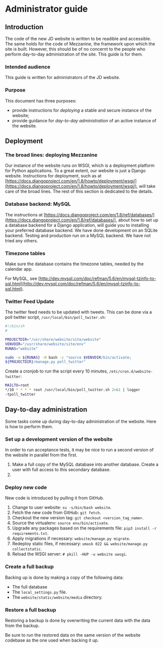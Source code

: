 # Administrator guide

## Introduction

The code of the new JD website is written to be readible and accessible. The same holds for the code of Mezzanine, the framework upon which the site is built. However, this should be of no concernt to the people who perform day-to-day administration of the site. This guide is for them.

### Intended audience

This guide is written for administrators of the JD website.

### Purpose

This document has three purposes:
* provide instructions for *deploying* a stable and secure instance of the website;
* provide guidance for *day-to-day administration* of an active instance of the website.

## Deployment

### The broad lines: deploying Mezzanine

Our instance of the website runs on WSGI, which is a deployment platform for Python applications. To a great extent, our website is just a Django website. Instructions for deployment, such as at [https://docs.djangoproject.com/en/1.8/howto/deployment/wsgi/](https://docs.djangoproject.com/en/1.8/howto/deployment/wsgi/), will take care of the broad lines. The rest of this section is dedicated to the details.

### Database backend: MySQL

The instructions at [https://docs.djangoproject.com/en/1.8/ref/databases/](https://docs.djangoproject.com/en/1.8/ref/databases/), about how to set up a database backend for a Django application, will guide you to installing your preferred database backend. We have done development on an SQLite backend. Testing and production run on a MySQL backend. We have not tried any others.

### Timezone tables

Make sure the database contains the timezone tables, needed by the calendar app.

For MySQL, see [http://dev.mysql.com/doc/refman/5.6/en/mysql-tzinfo-to-sql.html](http://dev.mysql.com/doc/refman/5.6/en/mysql-tzinfo-to-sql.html).

### Twitter Feed Update

The twitter feed needs to be updated with tweets. This can be done via a poll twitter script,
`/usr/local/bin/poll_twiter.sh`:

```bash
#!/bin/sh
#

PROJECTDIR="/usr/share/website/site/website"
VENVDIR="/usr/share/website/site/env"
RUNAS="website"

sudo -u ${RUNAS} -H bash -c "source $VENVDIR/bin/activate; 
${PROJECTDIR}/manage.py poll_twitter"
```

Create a cronjob to run the script every 10 minutes,
`/etc/cron.d/website-twitter`:

```bash
MAILTO=root
*/10 * * * * root /usr/local/bin/poll_twitter.sh 2>&1 | logger 
-tpoll_twitter
```

## Day-to-day administration

Some tasks come up during day-to-day administration of the website. Here is how to perform them.

### Set up a development version of the website

In order to run acceptance tests, it may be nice to run a second version of the website in parallel from the first.

1. Make a full copy of the MySQL database into another database. Create a user with full access to this secondary database.
1. 

### Deploy new code

New code is introduced by pulling it from GitHub.

1. Change to user website: `su -s/bin/bash website`.
1. Fetch the new code from GitHub: `git fetch`.
1. Checkout the new version tag: `git checkout <version_tag_name>`.
1. Source the virtualenv: `source env/bin/activate`.
1. Upgrade any packages based on the requirements file: `pip3 install -r requirements.txt`.
1. Apply migrations if necessary: `website/manage.py migrate`.
1. Redeploy static files, if necessary: `umask 022 && website/manage.py collectstatic`.
1. Reload the WSGI server: `# pkill -HUP -u website uwsgi`.

### Create a full backup

Backing up is done by making a copy of the following data:

* The full database
* The `local_settings.py` file.
* The `website/static/website/media` directory.

### Restore a full backup

Restoring a backup is done by overwriting the current data with the data from the backup.

Be sure to run the restored data on the same version of the website codebase as the one used when backing it up.
